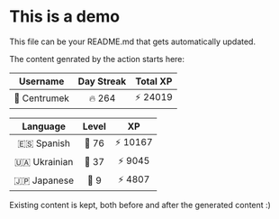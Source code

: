 # This is a demo

This file can be your README.md that gets automatically updated.

The content genrated by the action starts here:

<!--START_SECTION:duolingoStats-->
<!-- Automatically generated with https://github.com/centrumek/duolingo-readme-stats-->

| Username | Day Streak | Total XP |
|:---:|:---:|:---:|
| 👤 Centrumek | 🔥 264 | ⚡ 24019 |

| Language | Level | XP |
|:---:|:---:|:---:|
| 🇪🇸 Spanish | 👑 76 | ⚡ 10167 |
| 🇺🇦 Ukrainian | 👑 37 | ⚡ 9045 |
| 🇯🇵 Japanese | 👑 9 | ⚡ 4807 |

<!--END_SECTION:duolingoStats-->

Existing content is kept, both before and after the generated content :)